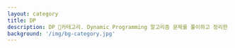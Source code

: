 ```yaml
---
layout: category
title: DP
description: DP 📁카테고리. Dynamic Programming 알고리즘 문제를 풀이하고 정리한 카테고리입니다.
background: '/img/bg-category.jpg'
---
```

